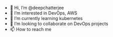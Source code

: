 - 👋 Hi, I’m @deepchatterjee
- 👀 I’m interested in DevOps, AWS
- 🌱 I’m currently learning kubernetes
- 💞️ I’m looking to collaborate on DevOps projects
- 📫 How to reach me 

<!---
deepchatterjeevns/deepchatterjeevns is a ✨ special ✨ repository because its `README.md` (this file) appears on your GitHub profile.
You can click the Preview link to take a look at your changes.
--->
